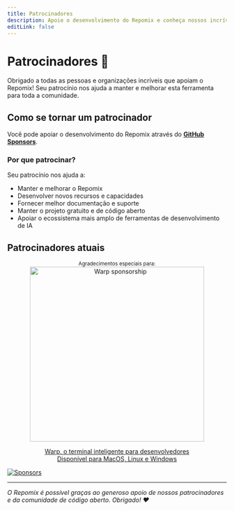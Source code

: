 ```yaml
---
title: Patrocinadores
description: Apoie o desenvolvimento do Repomix e conheça nossos incríveis patrocinadores
editLink: false
---
```


# Patrocinadores 💖

Obrigado a todas as pessoas e organizações incríveis que apoiam o Repomix! Seu patrocínio nos ajuda a manter e melhorar esta ferramenta para toda a comunidade.

## Como se tornar um patrocinador

Você pode apoiar o desenvolvimento do Repomix através do **[GitHub Sponsors](https://github.com/sponsors/yamadashy)**.

### Por que patrocinar?

Seu patrocínio nos ajuda a:
- Manter e melhorar o Repomix
- Desenvolver novos recursos e capacidades
- Fornecer melhor documentação e suporte
- Manter o projeto gratuito e de código aberto
- Apoiar o ecossistema mais amplo de ferramentas de desenvolvimento de IA

## Patrocinadores atuais

<div align="center">
   <sup>Agradecimentos especiais para:</sup>

   <a href="https://www.warp.dev/repomix" target="_blank">
      <img alt="Warp sponsorship" width="400" src="/images/sponsors/warp/Terminal-Image.png">
   </a>

  [Warp, o terminal inteligente para desenvolvedores](https://www.warp.dev/repomix)  
  [Disponível para MacOS, Linux e Windows](https://www.warp.dev/repomix)
</div>

[![Sponsors](https://cdn.jsdelivr.net/gh/yamadashy/sponsor-list/sponsors/sponsors.png)](https://github.com/sponsors/yamadashy)

---

*O Repomix é possível graças ao generoso apoio de nossos patrocinadores e da comunidade de código aberto. Obrigado! ❤️*